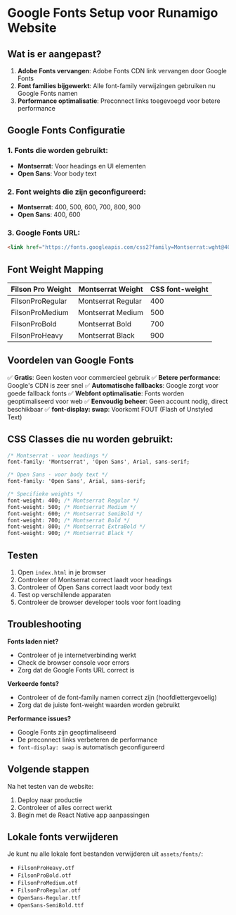 # Google Fonts Setup voor Runamigo Website

## Wat is er aangepast?

1. **Adobe Fonts vervangen**: Adobe Fonts CDN link vervangen door Google Fonts
2. **Font families bijgewerkt**: Alle font-family verwijzingen gebruiken nu Google Fonts namen
3. **Performance optimalisatie**: Preconnect links toegevoegd voor betere performance

## Google Fonts Configuratie

### 1. Fonts die worden gebruikt:
- **Montserrat**: Voor headings en UI elementen
- **Open Sans**: Voor body text

### 2. Font weights die zijn geconfigureerd:
- **Montserrat**: 400, 500, 600, 700, 800, 900
- **Open Sans**: 400, 600

### 3. Google Fonts URL:
```html
<link href="https://fonts.googleapis.com/css2?family=Montserrat:wght@400;500;600;700;800;900&family=Open+Sans:wght@400;600&display=swap" rel="stylesheet">
```

## Font Weight Mapping

| Filson Pro Weight | Montserrat Weight | CSS font-weight |
|-------------------|-------------------|-----------------|
| FilsonProRegular  | Montserrat Regular | 400 |
| FilsonProMedium   | Montserrat Medium  | 500 |
| FilsonProBold     | Montserrat Bold    | 700 |
| FilsonProHeavy    | Montserrat Black   | 900 |

## Voordelen van Google Fonts

✅ **Gratis**: Geen kosten voor commercieel gebruik
✅ **Betere performance**: Google's CDN is zeer snel
✅ **Automatische fallbacks**: Google zorgt voor goede fallback fonts
✅ **Webfont optimalisatie**: Fonts worden geoptimaliseerd voor web
✅ **Eenvoudig beheer**: Geen account nodig, direct beschikbaar
✅ **font-display: swap**: Voorkomt FOUT (Flash of Unstyled Text)

## CSS Classes die nu worden gebruikt:

```css
/* Montserrat - voor headings */
font-family: 'Montserrat', 'Open Sans', Arial, sans-serif;

/* Open Sans - voor body text */
font-family: 'Open Sans', Arial, sans-serif;

/* Specifieke weights */
font-weight: 400; /* Montserrat Regular */
font-weight: 500; /* Montserrat Medium */
font-weight: 600; /* Montserrat SemiBold */
font-weight: 700; /* Montserrat Bold */
font-weight: 800; /* Montserrat ExtraBold */
font-weight: 900; /* Montserrat Black */
```

## Testen

1. Open `index.html` in je browser
2. Controleer of Montserrat correct laadt voor headings
3. Controleer of Open Sans correct laadt voor body text
4. Test op verschillende apparaten
5. Controleer de browser developer tools voor font loading

## Troubleshooting

**Fonts laden niet?**
- Controleer of je internetverbinding werkt
- Check de browser console voor errors
- Zorg dat de Google Fonts URL correct is

**Verkeerde fonts?**
- Controleer of de font-family namen correct zijn (hoofdlettergevoelig)
- Zorg dat de juiste font-weight waarden worden gebruikt

**Performance issues?**
- Google Fonts zijn geoptimaliseerd
- De preconnect links verbeteren de performance
- `font-display: swap` is automatisch geconfigureerd

## Volgende stappen

Na het testen van de website:
1. Deploy naar productie
2. Controleer of alles correct werkt
3. Begin met de React Native app aanpassingen

## Lokale fonts verwijderen

Je kunt nu alle lokale font bestanden verwijderen uit `assets/fonts/`:
- `FilsonProHeavy.otf`
- `FilsonProBold.otf`
- `FilsonProMedium.otf`
- `FilsonProRegular.otf`
- `OpenSans-Regular.ttf`
- `OpenSans-SemiBold.ttf` 